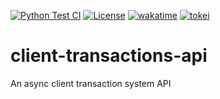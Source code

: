 [![Python Test CI](https://github.com/mbrav/signup_apiclient-transactions-api/actions/workflows/fastapi.yml/badge.svg)](https://github.com/mbrav/signup_apiclient-transactions-api/actions/workflows/fastapi.yml)
[![License](https://img.shields.io/badge/License-BSD_3--Clause-yellow.svg)](https://opensource.org/licenses/BSD-3-Clause)
[![wakatime](https://wakatime.com/badge/user/54ad05ce-f39b-4fa3-9f2a-6fe4b1c53ba4/project/f72c5f1f-a6f5-439e-ad6e-92ef9ccaaf6d.svg)](https://wakatime.com/badge/user/54ad05ce-f39b-4fa3-9f2a-6fe4b1c53ba4/project/f72c5f1f-a6f5-439e-ad6e-92ef9ccaaf6d)
[![tokei](https://tokei.rs/b1/github/mbrav/client-transactions-api?category=lines)](https://tokei.rs/b1/github/mbrav/client-transactions-api)

# client-transactions-api

An async client transaction system API
